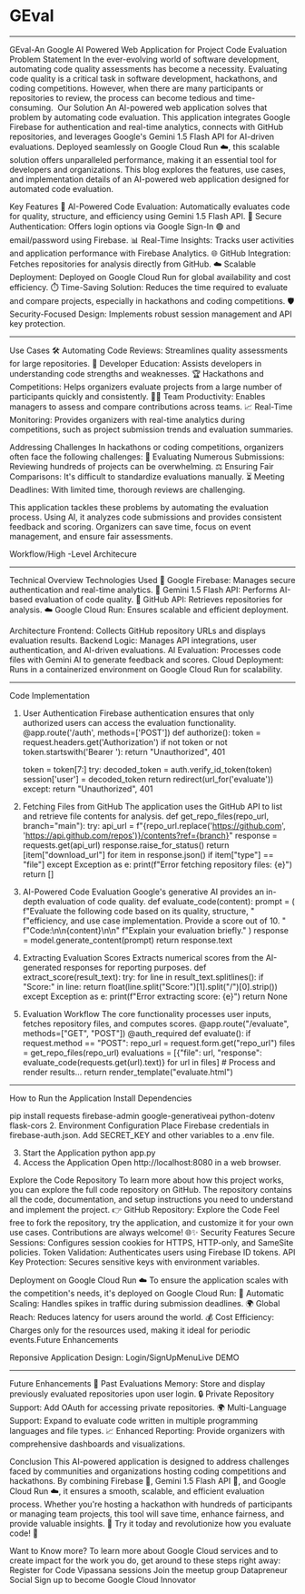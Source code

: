 # GEval
---

GEval-An Google AI Powered Web Application for Project Code Evaluation
Problem Statement
In the ever-evolving world of software development, automating code quality assessments has become a necessity. Evaluating code quality is a critical task in software development, hackathons, and coding competitions. However, when there are many participants or repositories to review, the process can become tedious and time-consuming. 
Our Solution
An AI-powered web application solves that problem by automating code evaluation.
This application integrates Google Firebase for authentication and real-time analytics, connects with GitHub repositories, and leverages Google's Gemini 1.5 Flash API for AI-driven evaluations. Deployed seamlessly on Google Cloud Run ☁️, this scalable solution offers unparalleled performance, making it an essential tool for developers and organizations.
This blog explores the features, use cases, and implementation details of an AI-powered web application designed for automated code evaluation.

Key Features
🤖 AI-Powered Code Evaluation: Automatically evaluates code for quality, structure, and efficiency using Gemini 1.5 Flash API.
🔐 Secure Authentication: Offers login options via Google Sign-In 🟢 and email/password using Firebase.
📊 Real-Time Insights: Tracks user activities and application performance with Firebase Analytics.
🌐 GitHub Integration: Fetches repositories for analysis directly from GitHub.
☁️ Scalable Deployment: Deployed on Google Cloud Run for global availability and cost efficiency.
⏱️ Time-Saving Solution: Reduces the time required to evaluate and compare projects, especially in hackathons and coding competitions.
🛡️Security-Focused Design: Implements robust session management and API key protection.

---

Use Cases
🛠️ Automating Code Reviews: Streamlines quality assessments for large repositories.
📘 Developer Education: Assists developers in understanding code strengths and weaknesses.
🏆 Hackathons and Competitions: Helps organizers evaluate projects from a large number of participants quickly and consistently.
👩‍💻 Team Productivity: Enables managers to assess and compare contributions across teams.
📈 Real-Time Monitoring: Provides organizers with real-time analytics during competitions, such as project submission trends and evaluation summaries.

Addressing Challenges
In hackathons or coding competitions, organizers often face the following challenges:
🔄 Evaluating Numerous Submissions: Reviewing hundreds of projects can be overwhelming.
⚖️ Ensuring Fair Comparisons: It's difficult to standardize evaluations manually.
⏳ Meeting Deadlines: With limited time, thorough reviews are challenging.

This application tackles these problems by automating the evaluation process. Using AI, it analyzes code submissions and provides consistent feedback and scoring. Organizers can save time, focus on event management, and ensure fair assessments.

Workflow/High -Level Architecure

---

Technical Overview
Technologies Used
🌟 Google Firebase: Manages secure authentication and real-time analytics.
🤖 Gemini 1.5 Flash API: Performs AI-based evaluation of code quality.
🔗 GitHub API: Retrieves repositories for analysis.
☁️ Google Cloud Run: Ensures scalable and efficient deployment.

Architecture
Frontend: Collects GitHub repository URLs and displays evaluation results.
Backend Logic: Manages API integrations, user authentication, and AI-driven evaluations.
AI Evaluation: Processes code files with Gemini AI to generate feedback and scores.
Cloud Deployment: Runs in a containerized environment on Google Cloud Run for scalability.

---

Code Implementation
1. User Authentication
Firebase authentication ensures that only authorized users can access the evaluation functionality.
@app.route('/auth', methods=['POST'])
def authorize():
    token = request.headers.get('Authorization')
    if not token or not token.startswith('Bearer '):
        return "Unauthorized", 401

    token = token[7:]
    try:
        decoded_token = auth.verify_id_token(token)
        session['user'] = decoded_token
        return redirect(url_for('evaluate'))
    except:
        return "Unauthorized", 401
2. Fetching Files from GitHub
The application uses the GitHub API to list and retrieve file contents for analysis.
def get_repo_files(repo_url, branch="main"):
    try:
        api_url = f"{repo_url.replace('https://github.com', 'https://api.github.com/repos')}/contents?ref={branch}"
        response = requests.get(api_url)
        response.raise_for_status()
        return [item["download_url"] for item in response.json() if item["type"] == "file"]
    except Exception as e:
        print(f"Error fetching repository files: {e}")
        return []
3. AI-Powered Code Evaluation
Google's generative AI provides an in-depth evaluation of code quality.
def evaluate_code(content):
    prompt = (
        f"Evaluate the following code based on its quality, structure, "
        f"efficiency, and use case implementation. Provide a score out of 10. "
        f"Code:\n\n{content}\n\n"
        f"Explain your evaluation briefly."
    )
    response = model.generate_content(prompt)
    return response.text
4. Extracting Evaluation Scores
Extracts numerical scores from the AI-generated responses for reporting purposes.
def extract_score(result_text):
    try:
        for line in result_text.splitlines():
            if "Score:" in line:
                return float(line.split("Score:")[1].split("/")[0].strip())
    except Exception as e:
        print(f"Error extracting score: {e}")
    return None
5. Evaluation Workflow
The core functionality processes user inputs, fetches repository files, and computes scores.
@app.route("/evaluate", methods=["GET", "POST"])
@auth_required
def evaluate():
    if request.method == "POST":
        repo_url = request.form.get("repo_url")
        files = get_repo_files(repo_url)
        evaluations = [{"file": url, "response": evaluate_code(requests.get(url).text)} for url in files]
        # Process and render results...
    return render_template("evaluate.html")

---

How to Run the Application
Install Dependencies

pip install requests firebase-admin google-generativeai python-dotenv flask-cors
2. Environment Configuration
Place Firebase credentials in firebase-auth.json.
Add SECRET_KEY and other variables to a .env file.

3. Start the Application
python app.py
4. Access the Application Open http://localhost:8080 in a web browser.

Explore the Code Repository
To learn more about how this project works, you can explore the full code repository on GitHub. The repository contains all the code, documentation, and setup instructions you need to understand and implement the project.
👉 GitHub Repository: Explore the Code
Feel free to fork the repository, try the application, and customize it for your own use cases. Contributions are always welcome! 🌐✨
Security Features
Secure Sessions: Configures session cookies for HTTPS, HTTP-only, and SameSite policies.
Token Validation: Authenticates users using Firebase ID tokens.
API Key Protection: Secures sensitive keys with environment variables.

Deployment on Google Cloud Run ☁️
To ensure the application scales with the competition's needs, it's deployed on Google Cloud Run:
📶 Automatic Scaling: Handles spikes in traffic during submission deadlines.
🌍 Global Reach: Reduces latency for users around the world.
💰 Cost Efficiency: Charges only for the resources used, making it ideal for periodic events.Future Enhancements

Reponsive Application Design:️
Login/SignUpMenuLive DEMO

---

Future Enhancements
📝 Past Evaluations Memory: Store and display previously evaluated repositories upon user login.
🔒 Private Repository Support: Add OAuth for accessing private repositories.
🌍 Multi-Language Support: Expand to evaluate code written in multiple programming languages and file types.
📈 Enhanced Reporting: Provide organizers with comprehensive dashboards and visualizations.

Conclusion
This AI-powered application is designed to address challenges faced by communities and organizations hosting coding competitions and hackathons. By combining Firebase 🔐, Gemini 1.5 Flash API 🤖, and Google Cloud Run ☁️, it ensures a smooth, scalable, and efficient evaluation process. Whether you're hosting a hackathon with hundreds of participants or managing team projects, this tool will save time, enhance fairness, and provide valuable insights. 🚀
Try it today and revolutionize how you evaluate code! 🎉

Want to Know more?
To learn more about Google Cloud services and to create impact for the work you do, get around to these steps right away:
Register for Code Vipassana sessions
Join the meetup group Datapreneur Social
Sign up to become Google Cloud Innovator
